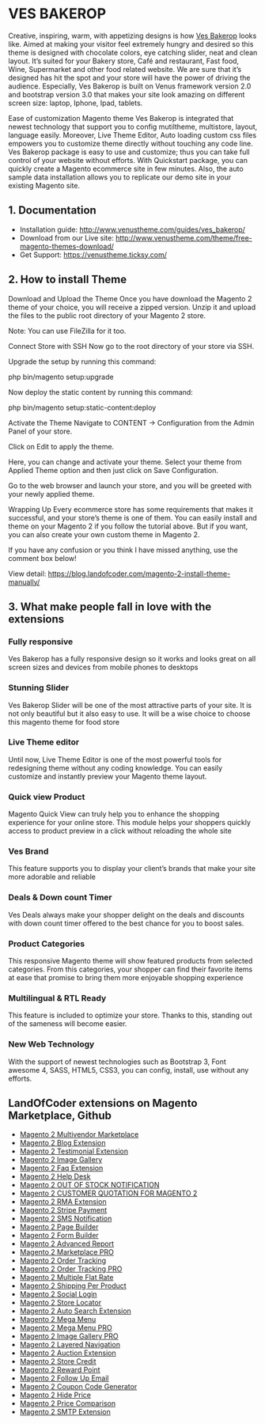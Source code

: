 # VES BAKEROP	

Creative, inspiring, warm, with appetizing designs is how [Ves Bakerop](http://www.venustheme.com/theme/bakerop/) looks like. Aimed at making your visitor feel extremely hungry and desired so this theme is designed with chocolate colors, eye catching slider, neat and clean layout. It’s suited for your Bakery store, Café and restaurant, Fast food, Wine, Supermarket and other food related website. We are sure that it’s designed has hit the spot and your store will have the power of driving the audience. Especially, Ves Bakerop is built on Venus framework version 2.0 and bootstrap version 3.0 that makes your site look amazing on different screen size: laptop, Iphone, Ipad, tablets.

Ease of customization Magento theme
Ves Bakerop is integrated that newest technology that support you to config mutiltheme, multistore, layout, language easily. Moreover, Live Theme Editor, Auto loading custom css files empowers you to customize theme directly without touching any code line. Ves Bakerop package is easy to use and customize; thus you can take full control of your website without efforts. With Quickstart package, you can quickly create a Magento ecommerce site in few minutes. Also, the auto sample data installation allows you to replicate our demo site in your existing Magento site.


## 1. Documentation

- Installation guide: http://www.venustheme.com/guides/ves_bakerop/
- Download from our Live site: http://www.venustheme.com/theme/free-magento-themes-download/
- Get Support: https://venustheme.ticksy.com/


## 2. How to install Theme

Download and Upload the Theme
Once you have download the Magento 2 theme of your choice, you will receive a zipped version. Unzip it and upload the files to the public root directory of your Magento 2 store.

Note: You can use FileZilla for it too.

Connect Store with SSH
Now go to the root directory of your store via SSH.

Upgrade the setup by running this command:

php bin/magento setup:upgrade

Now deploy the static content by running this command:

php bin/magento setup:static-content:deploy

Activate the Theme
Navigate to CONTENT → Configuration from the Admin Panel of your store.

Click on Edit to apply the theme.

Here, you can change and activate your theme. Select your theme from Applied Theme option and then just click on Save Configuration.

Go to the web browser and launch your store, and you will be greeted with your newly applied theme.

Wrapping Up
Every ecommerce store has some requirements that makes it successful, and your store’s theme is one of them. You can easily install and theme on your Magento 2 if you follow the tutorial above. But if you want, you can also create your own custom theme in Magento 2.

If you have any confusion or you think I have missed anything, use the comment box below!

View detail: https://blog.landofcoder.com/magento-2-install-theme-manually/

## 3. What make people fall in love with the extensions

### Fully responsive
Ves Bakerop has a fully responsive design so it works and looks great on all screen sizes and devices from mobile phones to desktops



### Stunning Slider
Ves Bakerop Slider will be one of the most attractive parts of your site. It is not only beautiful but it also easy to use. It will be a wise choice to choose this magento theme for food store

### Live Theme editor
Until now, Live Theme Editor is one of the most powerful tools for redesigning theme without any coding knowledge. You can easily customize and instantly preview your Magento theme layout.



### Quick view Product
Magento Quick View can truly help you to enhance the shopping experience for your online store. This module helps your shoppers quickly access to product preview in a click without reloading the whole site


### Ves Brand
This feature supports you to display your client’s brands that make your site more adorable and reliable


### Deals & Down count Timer
Ves Deals always make your shopper delight on the deals and discounts with down count timer offered to the best chance for you to boost sales.



### Product Categories
This responsive Magento theme will show featured products from selected categories. From this categories, your shopper can find their favorite items at ease that promise to bring them more enjoyable shopping experience



### Multilingual & RTL Ready
This feature is included to optimize your store. Thanks to this, standing out of the sameness will become easier.


### New Web Technology
With the support of newest technologies such as Bootstrap 3, Font awesome 4, SASS, HTML5, CSS3, you can config, install, use without any efforts.


## LandOfCoder extensions on Magento Marketplace, Github
- [Magento 2 Multivendor Marketplace](https://landofcoder.com/magento-2-marketplace-extension.html/)
- [Magento 2 Blog Extension](https://landofcoder.com/magento-2-blog-extension.html/)
- [Magento 2 Testimonial Extension](https://landofcoder.com/testimonial-extension-for-magento2.html/)
- [Magento 2 Image Gallery](https://landofcoder.com/magento-2-image-gallery.html/)
- [Magento 2 Faq Extension](https://landofcoder.com/faq-extension-for-magento2.html/)
- [Magento 2 Help Desk](https://landofcoder.com/magento-2-help-desk-extension.html)
- [Magento 2 OUT OF STOCK NOTIFICATION](https://landofcoder.com/magento-2-out-of-stock-notification.html/)
- [Magento 2 CUSTOMER QUOTATION FOR MAGENTO 2](https://landofcoder.com/magento-2-quote-extension.html/)
- [Magento 2 RMA Extension](https://landofcoder.com/magento-2-rma-extension.html/)
- [Magento 2 Stripe Payment](https://landofcoder.com/magento-2-stripe-payment-pro.html/)
- [Magento 2 SMS Notification](https://landofcoder.com/magento-2-sms-notification-extension.html/)
- [Magento 2 Page Builder](https://landofcoder.com/magento-2-page-builder.html/)
- [Magento 2 Form Builder](https://landofcoder.com/magento-2-form-builder.html/)
- [Magento 2 Advanced Report](https://landofcoder.com/magento-2-advanced-reports.html/)
- [Magento 2 Marketplace PRO](https://landofcoder.com/magento-2-marketplace-pro.html/)
- [Magento 2 Order Tracking](https://landofcoder.com/magento-2-order-tracking-extension.html/)
- [Magento 2 Order Tracking PRO](https://landofcoder.com/magento-2-order-tracking-pro-extension.html/)
- [Magento 2 Multiple Flat Rate](https://landofcoder.com/magento-2-multiple-flat-rate-shipping.html/)
- [Magento 2 Shipping Per Product](https://landofcoder.com/magento-2-shipping-per-product.html/)
- [Magento 2 Social Login](https://landofcoder.com/magento-2-social-login.html/)
- [Magento 2 Store Locator](https://landofcoder.com/magento-2-store-locator.html/)
- [Magento 2 Auto Search Extension](https://landofcoder.com/magento-2-search.html/)
- [Magento 2 Mega Menu](https://landofcoder.com/magento-2-mega-menu.html/)
- [Magento 2 Mega Menu PRO](https://landofcoder.com/magento-2-mega-menu-pro.html)
- [Magento 2 Image Gallery PRO](https://landofcoder.com/magento-2-image-gallery-pro.html/)
- [Magento 2 Layered Navigation](https://landofcoder.com/magento-2-layered-navigation.html/)
- [Magento 2 Auction Extension](https://landofcoder.com/magento-2-auction-extension.html/)
- [Magento 2 Store Credit](https://landofcoder.com/magento-2-store-credit.html/)
- [Magento 2 Reward Point](https://landofcoder.com/magento-2-reward-points.html/)
- [Magento 2 Follow Up Email](https://landofcoder.com/magento-2-follow-up-email.html/)
- [Magento 2 Coupon Code Generator](https://landofcoder.com/magento-2-coupon-extension.html/)
- [Magento 2 Hide Price](https://landofcoder.com/magento-2-hide-price.html/)
- [Magento 2 Price Comparison](https://landofcoder.com/magento-2-price-comparison.html/)
- [Magento 2 SMTP Extension](https://landofcoder.com/magento-2-smtp-extension.html)
